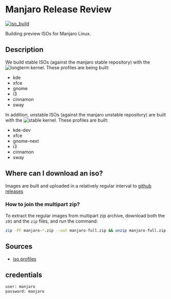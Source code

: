 # Manjaro Release Review

[![iso_build](https://github.com/manjaro/release-review/workflows/iso_build/badge.svg)](https://github.com/manjaro/release-review/actions)

Building preview ISOs for Manjaro Linux.

## Description

We build stable ISOs (against the manjaro stable repository) with the ![longterm](https://img.shields.io/badge/dynamic/json?label=longterm&query=%24%5B%3A1%5D.packageName&url=https%3A%2F%2Fkernel-info.manjaro-sway.download%2F%3Fcategory%3Dlongterm) kernel. These profiles are being built:

- kde
- xfce
- gnome
- i3
- cinnamon
- sway

In addition, unstable ISOs (against the manjaro unstable repository) are built with the ![stable](https://img.shields.io/badge/dynamic/json?label=stable&query=%24%5B%3A1%5D.packageName&url=https%3A%2F%2Fkernel-info.manjaro-sway.download%2F%3Fcategory%3Dstable) kernel. These profiles are built:

- kde-dev
- xfce
- gnome-next
- i3
- cinnamon
- sway

## Where can I download an iso?

Images are built and uploaded in a relatively regular interval to [github releases](https://github.com/manjaro/release-review/releases)

### How to join the multipart zip?

To extract the regular images from multipart zip archive, download both the `z01` and the `zip` files, and run the command:

```sh
zip -FF manjaro-*.zip --out manjaro-full.zip && unzip manjaro-full.zip
```

## Sources

- [iso profiles](https://gitlab.manjaro.org/profiles-and-settings/iso-profiles)

## credentials

```sh
user: manjaro
password: manjaro
```